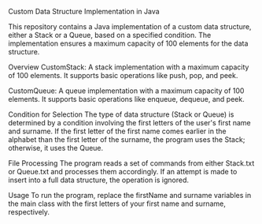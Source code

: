 Custom Data Structure Implementation in Java

This repository contains a Java implementation of a custom data structure, either a Stack or a Queue, based on a specified condition. The implementation ensures a maximum capacity of 100 elements for the data structure.

Overview
CustomStack: A stack implementation with a maximum capacity of 100 elements. It supports basic operations like push, pop, and peek.

CustomQueue: A queue implementation with a maximum capacity of 100 elements. It supports basic operations like enqueue, dequeue, and peek.

Condition for Selection
The type of data structure (Stack or Queue) is determined by a condition involving the first letters of the user's first name and surname. If the first letter of the first name comes earlier in the alphabet than the first letter of the surname, the program uses the Stack; otherwise, it uses the Queue.

File Processing
The program reads a set of commands from either Stack.txt or Queue.txt and processes them accordingly. If an attempt is made to insert into a full data structure, the operation is ignored.

Usage
To run the program, replace the firstName and surname variables in the main class with the first letters of your first name and surname, respectively.
